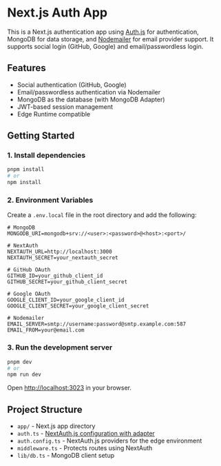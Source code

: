 # Next.js Auth App

This is a Next.js authentication app using [Auth.js](https://authjs.dev/) for authentication, MongoDB for data storage, and [Nodemailer](https://Nodemailer.com/) for email provider support. It supports social login (GitHub, Google) and email/passwordless login.

## Features

- Social authentication (GitHub, Google)
- Email/passwordless authentication via Nodemailer
- MongoDB as the database (with MongoDB Adapter)
- JWT-based session management
- Edge Runtime compatible

## Getting Started

### 1. Install dependencies

```bash
pnpm install
# or
npm install
```

### 2. Environment Variables

Create a `.env.local` file in the root directory and add the following:

```env
# MongoDB
MONGODB_URI=mongodb+srv://<user>:<password>@<host>:<port>/

# NextAuth
NEXTAUTH_URL=http://localhost:3000
NEXTAUTH_SECRET=your_nextauth_secret

# GitHub OAuth
GITHUB_ID=your_github_client_id
GITHUB_SECRET=your_github_client_secret

# Google OAuth
GOOGLE_CLIENT_ID=your_google_client_id
GOOGLE_CLIENT_SECRET=your_google_client_secret

# Nodemailer
EMAIL_SERVER=smtp://username:password@smtp.example.com:587
EMAIL_FROM=your@email.com
```

### 3. Run the development server

```bash
pnpm dev
# or
npm run dev
```

Open [http://localhost:3023](http://localhost:3023) in your browser.

## Project Structure

- `app/` - Next.js app directory
- `auth.ts` - [NextAuth.js configuration with adapter](https://authjs.dev/guides/edge-compatibility#split-config)
- `auth.config.ts` - NextAuth.js providers for the edge environment
- `middleware.ts` - Protects routes using NextAuth
- `lib/db.ts` - MongoDB client setup
